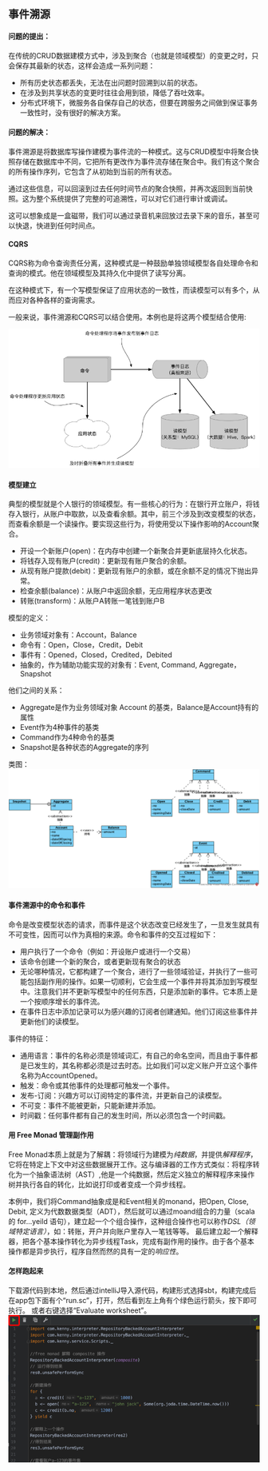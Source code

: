 ## 事件溯源

#### 问题的提出：

在传统的CRUD数据建模方式中，涉及到聚合（也就是领域模型）的变更之时，只会保存其最新的状态，这样会造成一系列问题：

* 所有历史状态都丢失，无法在出问题时回溯到以前的状态。
* 在涉及到共享状态的变更时往往会用到锁，降低了吞吐效率。
* 分布式环境下，微服务各自保存自己的状态，但要在跨服务之间做到保证事务一致性时，没有很好的解决方案。

#### 问题的解决：

事件溯源是将数据库写操作建模为事件流的一种模式。这与CRUD模型中将聚合快照存储在数据库中不同，它把所有更改作为事件流存储在聚合中。我们有这个聚合的所有操作序列，它包含了从初始到当前的所有状态。

通过这些信息，可以回滚到过去任何时间节点的聚合快照，并再次返回到当前快照。这为整个系统提供了完整的可追溯性，可以对它们进行审计或调试。

这可以想象成是一盒磁带，我们可以通过录音机来回放过去录下来的音乐，甚至可以快退，快进到任何时间点。

#### CQRS

CQRS称为命令查询责任分离，这种模式是一种鼓励单独领域模型各自处理命令和查询的模式。他在领域模型及其持久化中提供了读写分离。

在这种模式下，有一个写模型保证了应用状态的一致性，而读模型可以有多个，从而应对各种各样的查询需求。

一般来说，事件溯源和CQRS可以结合使用。本例也是将这两个模型结合使用:

![image](https://github.com/kennykong/eventSourcing/raw/master/images/eventSourcing-CQRS.png)

#### 模型建立
典型的模型就是个人银行的领域模型。有一些核心的行为：在银行开立账户，将钱存入银行，从账户中取款，以及查看余额。其中，前三个涉及到改变模型的状态，而查看余额是一个读操作。要实现这些行为，将使用受以下操作影响的Account聚合。

* 开设一个新账户(open)：在内存中创建一个新聚合并更新底层持久化状态。
* 将钱存入现有账户(credit)：更新现有账户聚合的余额。
* 从现有账户提款(debit)：更新现有账户的余额，或在余额不足的情况下抛出异常。
* 检查余额(balance)：从账户中返回余额，无应用程序状态更改
* 转账(transform)：从账户A转账一笔钱到账户B

模型的定义：
* 业务领域对象有：Account，Balance
* 命令有：Open，Close，Credit，Debit
* 事件有：Opened，Closed，Credited，Debited
* 抽象的，作为辅助功能实现的对象有：Event, Command, Aggregate，Snapshot

他们之间的关系：
* Aggregate是作为业务领域对象 Account 的基类，Balance是Account持有的属性
* Event作为4种事件的基类
* Command作为4种命令的基类
* Snapshot是各种状态的Aggregate的序列

类图：
![image](https://github.com/kennykong/eventSourcing/raw/master/images/ES-model.png)

#### 事件溯源中的命令和事件
命令是改变模型状态的请求，而事件是这个状态改变已经发生了，一旦发生就具有不可变性，因而可以作为真相的来源。命令和事件的交互过程如下：
* 用户执行了一个命令（例如：开设账户或进行一个交易）
* 该命令创建一个新的聚合，或者更新现有聚合的状态
* 无论哪种情况，它都构建了一个聚合，进行了一些领域验证，并执行了一些可能包括副作用的操作。如果一切顺利，它会生成一个事件并将其添加到写模型中。注意我们并不更新写模型中的任何东西，只是添加新的事件。它本质上是一个按顺序增长的事件流。
* 在事件日志中添加记录可以为感兴趣的订阅者创建通知。他们订阅这些事件并更新他们的读模型。

事件的特征：
* 通用语言：事件的名称必须是领域词汇，有自己的命名空间，而且由于事件都是已发生的，其名称都必须是过去时态。比如我们可以定义账户开立这个事件名称为AccountOpened。
* 触发：命令或其他事件的处理都可触发一个事件。
* 发布-订阅：兴趣方可以订阅特定的事件流，并更新自己的读模型。
* 不可变：事件不能被更新，只能新建并添加。
* 时间戳：任何事件都有自己的发生时间，所以必须包含一个时间戳。

#### 用 Free Monad 管理副作用

Free Monad本质上就是为了解耦：将领域行为建模为*纯数据*，并提供*解释程序*，它将在特定上下文中对这些数据展开工作。这与编译器的工作方式类似：将程序转化为一个抽象语法树（AST）,他是一个纯数据，然后定义独立的解释程序来操作树并执行各自的转化，比如说打印或者变成一个异步线程。

本例中，我们将Command抽象成是和Event相关的monand，把Open, Close, Debit, 定义为代数数据类型（ADT），然后就可以通过moand组合的力量（scala的 for...yeild 语句），建立起一个个组合操作，这种组合操作也可以称作*DSL（领域特定语言）*，如：转账，开户并向账户里存入一笔钱等等。
最后建立起一个解释器，把各个基本操作转化为异步线程Task，完成有副作用的操作。由于各个基本操作都是异步执行，程序自然而然的具有一定的*响应性*。

#### 怎样跑起来
下载源代码到本地，然后通过intelliJ导入源代码，构建形式选择sbt，构建完成后在app包下面有个“run.sc”，打开，然后看到左上角有个绿色运行箭头，按下即可执行。
或者右键选择“Evaluate worksheet”。
![image](https://github.com/kennykong/eventSourcing/raw/master/images/run.png)
